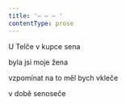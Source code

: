 ```yaml
---
title: '– – – '
contentType: prose
---
```


U Telče v kupce sena

byla jsi moje žena

vzpomínat na to měl bych vkleče

v době senoseče
